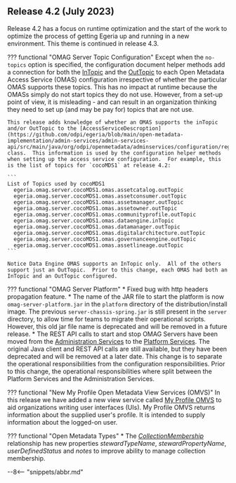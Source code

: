 <!-- SPDX-License-Identifier: CC-BY-4.0 -->
<!-- Copyright Contributors to the Egeria project. -->


## Release 4.2 (July 2023)

Release 4.2 has a focus on runtime optimization and the start of the work to optimize the process of getting Egeria up and running in a new environment.  This theme is continued in release 4.3.

??? functional "OMAG Server Topic Configuration"
    Except when the `no-topics` option is specified, the configuration document helper methods add a connection for both the [InTopic](/concepts/in-topic) and the [OutTopic](/concepts/out-topic) to each Open Metadata Access Service (OMAS) configuration irrespective of whether the particular OMAS supports these topics.  This has no impact at runtime because the OMASs simply do not start topics they do not use.  However, from a set-up point of view, it is misleading - and can result in an organization thinking they need to set up (and may be pay for) topics that are not use.

    This release adds knowledge of whether an OMAS supports the inTopic and/or OutTopic to the [AccessServiceDescroption](https://github.com/odpi/egeria/blob/main/open-metadata-implementation/admin-services/admin-services-api/src/main/java/org/odpi/openmetadata/adminservices/configuration/registration/AccessServiceDescription.java) class.  This information is used by the configuration helper methods when setting up the access service configuration.  For example, this is the list of topics for `cocoMDS1` at release 4.2:

    ```
    List of Topics used by cocoMDS1
      egeria.omag.server.cocoMDS1.omas.assetcatalog.outTopic
      egeria.omag.server.cocoMDS1.omas.assetconsumer.outTopic
      egeria.omag.server.cocoMDS1.omas.assetmanager.outTopic
      egeria.omag.server.cocoMDS1.omas.assetowner.outTopic
      egeria.omag.server.cocoMDS1.omas.communityprofile.outTopic
      egeria.omag.server.cocoMDS1.omas.dataengine.inTopic
      egeria.omag.server.cocoMDS1.omas.datamanager.outTopic
      egeria.omag.server.cocoMDS1.omas.digitalarchitecture.outTopic
      egeria.omag.server.cocoMDS1.omas.governanceengine.outTopic
      egeria.omag.server.cocoMDS1.omas.assetlineage.outTopic
    ```

    Notice Data Engine OMAS supports an InTopic only.  All of the others support just an OutTopic.  Prior to this change, each OMAS had both an InTopic and an OutTopic configured.

??? functional "OMAG Server Platform"
    * Fixed bug with http headers propagation feature.
    * The name of the JAR file to start the platform is now `omag-server-platform.jar` in the `platform` directory of the distribution/install image.  The previous `server-chassis-spring.jar` is still present in the `server` directory, to allow time for teams to migrate their operational scripts.  However, this old jar file name is deprecated and will be removed in a future release.
    * The REST API calls to start and stop OMAG Servers have been moved from the [Administration Services](/services/admin-services/overview) to the [Platform Services](/services/platform-services/overview).  The original Java client and REST API calls are still available, but they have been deprecated and will be removed at a later date.  This change is to separate the operational responsibilities from the configuration responsibilities.  Prior to this change, the operational responsibilities where split between the Platform Services and the Administration Services.

??? functional "New My Profile Open Metadata View Services (OMVS)"
    In this release we have added a new view service called [My Profile OMVS](/services/omvs/my-profile/overview) to aid organizations writing user interfaces (UIs).  My Profile OMVS returns information about the supplied user's profile.  It is intended to supply information about the logged-on user.

??? functional "Open Metadata Types"
    * The  [*CollectionMembership*](/types/0/0021-Collections) relationship has new properties *stewardTypeName*, *stewardPropertyName*, *userDefinedStatus* and *notes* to improve ability to manage collection membership.


--8<-- "snippets/abbr.md"
